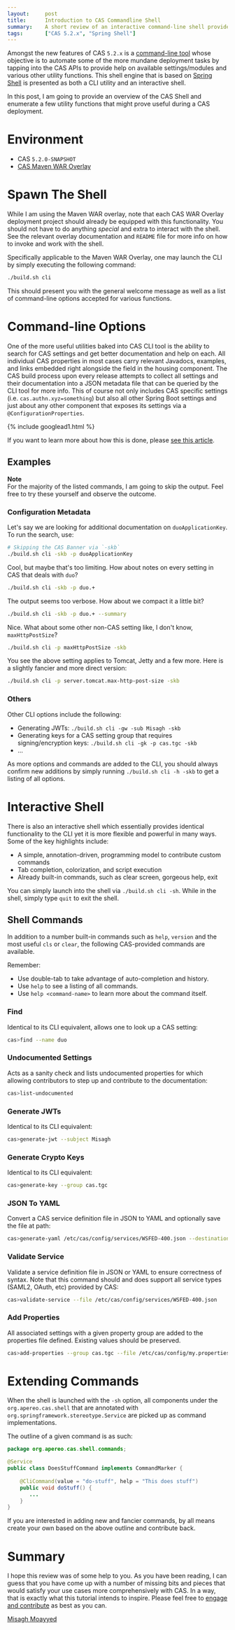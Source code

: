 ```yaml
---
layout:     post
title:      Introduction to CAS Commandline Shell
summary:    A short review of an interactive command-line shell provided by Apereo CAS.
tags:       ["CAS 5.2.x", "Spring Shell"]
---
```


<!--
<div class="alert alert-danger">
  <strong>WATCH OUT!</strong><br/>This post is not official yet and may be heavily edited as CAS development makes progress. <a href="https://apereo.github.io/feed.xml">Watch</a> for further updates.
</div>
-->


Amongst the new features of CAS `5.2.x` is a [command-line tool](https://apereo.github.io/cas/5.2.x/installation/Configuring-Commandline-Shell.html) whose objective is to automate some of the more mundane deployment tasks by tapping into the CAS APIs to provide help on available settings/modules and various other utility functions. This shell engine that is based on [Spring Shell](https://projects.spring.io/spring-shell/) is presented as both a CLI utility and an interactive shell. 

In this post, I am going to provide an overview of the CAS Shell and enumerate a few utility functions that might prove useful during a CAS deployment.
 
# Environment

- CAS `5.2.0-SNAPSHOT`
- [CAS Maven WAR Overlay](https://github.com/apereo/cas-overlay-template)

# Spawn The Shell

While I am using the Maven WAR overlay, note that each CAS WAR Overlay deployment project should already be equipped with this functionality. You should not have to do anything *special* and extra to interact with the shell. See the relevant overlay documentation and `README` file for more info on how to invoke and work with the shell.

Specifically applicable to the Maven WAR Overlay, one may launch the CLI by simply executing the following command:

```bash
./build.sh cli
```

This should present you with the general welcome message as well as a list of command-line options accepted for various functions. 

# Command-line Options

One of the more useful utilities baked into CAS CLI tool is the ability to search for CAS settings and get better documentation and help on each. All individual CAS properties in most cases carry relevant Javadocs, examples, and links embedded right alongside the field in the housing component. The CAS build process upon every release attempts to collect all settings and their documentation into a JSON metadata file that can be queried by the CLI tool for more info. This of course not only includes CAS specific settings (i.e. `cas.authn.xyz=something`) but also all other Spring Boot settings and just about any other component that exposes its settings via a `@ConfigurationProperties`. 

{% include googlead1.html  %}

If you want to learn more about how this is done, please [see this article](https://docs.spring.io/spring-boot/docs/current/reference/html/configuration-metadata.html).

## Examples

<div class="alert alert-info">
  <strong>Note</strong><br/>For the majority of the listed commands, I am going to skip the output. Feel free to try these yourself and observe the outcome.
</div>

### Configuration Metadata

Let's say we are looking for additional documentation on `duoApplicationKey`. To run the search, use:

```bash
# Skipping the CAS Banner via `-skb` 
./build.sh cli -skb -p duoApplicationKey
```

Cool, but maybe that's too limiting. How about notes on every setting in CAS that deals with `duo`? 

```bash
./build.sh cli -skb -p duo.+
```

The output seems too verbose. How about we compact it a little bit?

```bash
./build.sh cli -skb -p duo.+ --summary
```

Nice. What about some other non-CAS setting like, I don't know, `maxHttpPostSize`?

```bash
./build.sh cli -p maxHttpPostSize -skb
```

You see the above setting applies to Tomcat, Jetty and a few more. Here is a slightly fancier and more direct version:

```bash
./build.sh cli -p server.tomcat.max-http-post-size -skb
```

### Others

Other CLI options include the following:

- Generating JWTs: `./build.sh cli -gw -sub Misagh -skb`
- Generating keys for a CAS setting group that requires signing/encryption keys: `./build.sh cli -gk -p cas.tgc -skb`
- ...

As more options and commands are added to the CLI, you should always confirm new additions by simply running `./build.sh cli -h -skb` to get a listing of all options.

# Interactive Shell

There is also an interactive shell which essentially provides identical functionality to the CLI yet it is more flexible and powerful in many ways. Some of the key highlights include:

- A simple, annotation-driven, programming model to contribute custom commands
- Tab completion, colorization, and script execution
- Already built-in commands, such as clear screen, gorgeous help, exit

You can simply launch into the shell via `./build.sh cli -sh`. While in the shell, simply type `quit` to exit the shell.

## Shell Commands

In addition to a number built-in commands such as `help`, `version` and the most useful `cls` or `clear`, the following CAS-provided commands are available.

Remember:

- Use double-tab to take advantage of auto-completion and history.
- Use `help` to see a listing of all commands.
- Use `help <command-name>` to learn more about the command itself. 

### Find

Identical to its CLI equivalent, allows one to look up a CAS setting:

```bash
cas>find --name duo
```

### Undocumented Settings

Acts as a sanity check and lists undocumented properties for which allowing contributors to step up and contribute to the documentation:

```bash
cas>list-undocumented
```

### Generate JWTs

Identical to its CLI equivalent:

```bash
cas>generate-jwt --subject Misagh
```

### Generate Crypto Keys

Identical to its CLI equivalent:

```bash
cas>generate-key --group cas.tgc
```

### JSON To YAML

Convert a CAS service definition file in JSON to YAML and optionally save the file at path:

```bash
cas>generate-yaml /etc/cas/config/services/WSFED-400.json --destination /etc/cas/config/services/WSFED-400.yml
```

### Validate Service

Validate a service definition file in JSON or YAML to ensure correctness of syntax. Note that this command should and does support all service types (SAML2, OAuth, etc) provided by CAS:

```bash
cas>validate-service --file /etc/cas/config/services/WSFED-400.json
```

### Add Properties

All associated settings with a given property group are added to the properties file defined. Existing values should be preserved.

```bash
cas>add-properties --group cas.tgc --file /etc/cas/config/my.properties
```

# Extending Commands

When the shell is launched with the `-sh` option, all components under the `org.apereo.cas.shell` that are annotated with `org.springframework.stereotype.Service` are picked up as command implementations. 

The outline of a given command is as such:

```java
package org.apereo.cas.shell.commands;

@Service
public class DoesStuffCommand implements CommandMarker {
   
    @CliCommand(value = "do-stuff", help = "This does stuff")
    public void doStuff() {
       ...
    }
}
```
 
If you are interested in adding new and fancier commands, by all means create your own based on the above outline and contribute back.

# Summary

I hope this review was of some help to you. As you have been reading, I can guess that you have come up with a number of missing bits and pieces that would satisfy your use cases more comprehensively with CAS. In a way, that is exactly what this tutorial intends to inspire. Please feel free to [engage and contribute](https://apereo.github.io/cas/developer/Contributor-Guidelines.html) as best as you can.

[Misagh Moayyed](https://fawnoos.com)
